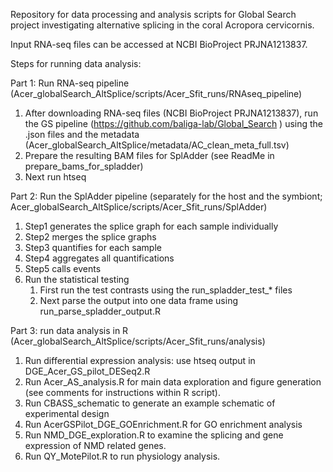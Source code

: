 Repository for data processing and analysis scripts for Global Search project investigating alternative splicing in the coral Acropora cervicornis.

Input RNA-seq files can be accessed at NCBI BioProject PRJNA1213837.


Steps for running data analysis:

Part 1: Run RNA-seq pipeline (Acer_globalSearch_AltSplice/scripts/Acer_Sfit_runs/RNAseq_pipeline)

1. After downloading RNA-seq files (NCBI BioProject PRJNA1213837), run the GS pipeline (https://github.com/baliga-lab/Global_Search ) using the .json files and the metadata (Acer_globalSearch_AltSplice/metadata/AC_clean_meta_full.tsv)
2. Prepare the resulting BAM files for SplAdder (see ReadMe in prepare_bams_for_spladder)
3. Next run htseq

Part 2: Run the SplAdder pipeline (separately for the host and the symbiont; Acer_globalSearch_AltSplice/scripts/Acer_Sfit_runs/SplAdder)
1. Step1 generates the splice graph for each sample individually 
2. Step2 merges the splice graphs
3. Step3 quantifies for each sample
4. Step4 aggregates all quantifications
5. Step5 calls events
6. Run the statistical testing
    1. First run the test contrasts using the run_spladder_test_* files
    2. Next parse the output into one data frame using run_parse_spladder_output.R

Part 3: run data analysis in R (Acer_globalSearch_AltSplice/scripts/Acer_Sfit_runs/analysis)
1. Run differential expression analysis: use htseq output in DGE_Acer_GS_pilot_DESeq2.R
2. Run Acer_AS_analysis.R for main data exploration and figure generation (see comments for instructions within R script).
3. Run CBASS_schematic to generate an example schematic of experimental design
4.  Run AcerGSPilot_DGE_GOEnrichment.R for GO enrichment analysis
5. Run NMD_DGE_exploration.R to examine the splicing and gene expression of NMD related genes.
6. Run QY_MotePilot.R to run physiology analysis.




